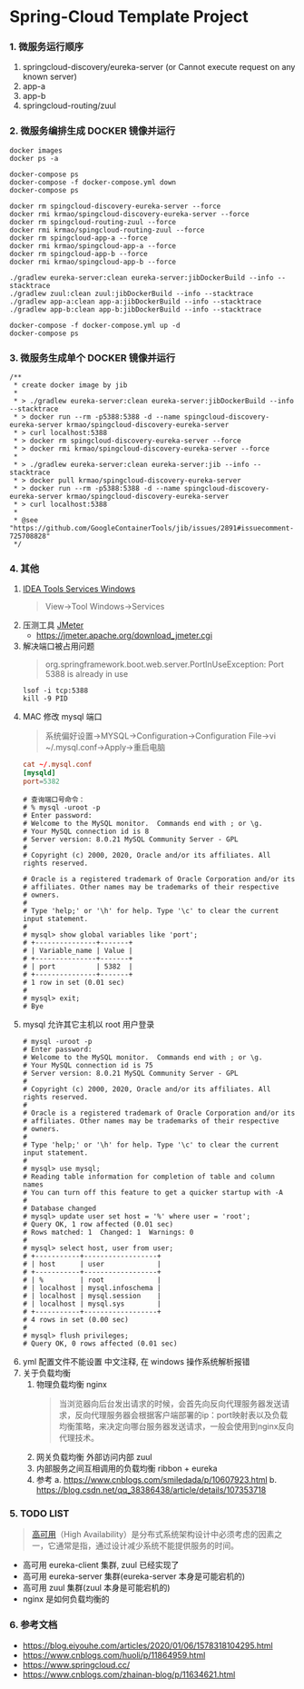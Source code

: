 # Spring-Cloud Template Project

### 1. 微服务运行顺序
1. springcloud-discovery/eureka-server (or Cannot execute request on any known server)
2. app-a
3. app-b
4. springcloud-routing/zuul

### 2. 微服务编排生成 DOCKER 镜像并运行
```shell script
docker images
docker ps -a

docker-compose ps
docker-compose -f docker-compose.yml down
docker-compose ps

docker rm spingcloud-discovery-eureka-server --force
docker rmi krmao/spingcloud-discovery-eureka-server --force
docker rm spingcloud-routing-zuul --force
docker rmi krmao/spingcloud-routing-zuul --force
docker rm spingcloud-app-a --force
docker rmi krmao/spingcloud-app-a --force
docker rm spingcloud-app-b --force
docker rmi krmao/spingcloud-app-b --force

./gradlew eureka-server:clean eureka-server:jibDockerBuild --info --stacktrace
./gradlew zuul:clean zuul:jibDockerBuild --info --stacktrace
./gradlew app-a:clean app-a:jibDockerBuild --info --stacktrace
./gradlew app-b:clean app-b:jibDockerBuild --info --stacktrace

docker-compose -f docker-compose.yml up -d
docker-compose ps
```

### 3. 微服务生成单个 DOCKER 镜像并运行
```shell script
/**
 * create docker image by jib
 *
 * > ./gradlew eureka-server:clean eureka-server:jibDockerBuild --info --stacktrace
 * > docker run --rm -p5388:5388 -d --name spingcloud-discovery-eureka-server krmao/spingcloud-discovery-eureka-server
 * > curl localhost:5388
 * > docker rm spingcloud-discovery-eureka-server --force
 * > docker rmi krmao/spingcloud-discovery-eureka-server --force
 *
 * > ./gradlew eureka-server:clean eureka-server:jib --info --stacktrace
 * > docker pull krmao/spingcloud-discovery-eureka-server
 * > docker run --rm -p5388:5388 -d --name spingcloud-discovery-eureka-server krmao/spingcloud-discovery-eureka-server
 * > curl localhost:5388
 *
 * @see "https://github.com/GoogleContainerTools/jib/issues/2891#issuecomment-725708828"
 */
```

### 4. 其他
1. [IDEA Tools Services Windows](https://www.cnblogs.com/javalbb/p/12922238.html)
    > View->Tool Windows->Services
2. 压测工具 [JMeter](https://jmeter.apache.org/download_jmeter.cgi)
    * https://jmeter.apache.org/download_jmeter.cgi
3. 解决端口被占用问题
    >  org.springframework.boot.web.server.PortInUseException: Port 5388 is already in use
    ```shell script
    lsof -i tcp:5388
    kill -9 PID
    ```
4. MAC 修改 mysql 端口
    > 系统偏好设置->MYSQL->Configuration->Configuration File->vi ~/.mysql.conf->Apply->重启电脑
    ```.mysql.conf
    cat ~/.mysql.conf
    [mysqld]
    port=5382
    ```
    ```shell script
    # 查询端口号命令：
    # % mysql -uroot -p
    # Enter password:
    # Welcome to the MySQL monitor.  Commands end with ; or \g.
    # Your MySQL connection id is 8
    # Server version: 8.0.21 MySQL Community Server - GPL
    #
    # Copyright (c) 2000, 2020, Oracle and/or its affiliates. All rights reserved.

    # Oracle is a registered trademark of Oracle Corporation and/or its
    # affiliates. Other names may be trademarks of their respective
    # owners.
    #
    # Type 'help;' or '\h' for help. Type '\c' to clear the current input statement.
    #
    # mysql> show global variables like 'port';
    # +---------------+-------+
    # | Variable_name | Value |
    # +---------------+-------+
    # | port          | 5382  |
    # +---------------+-------+
    # 1 row in set (0.01 sec)
    #
    # mysql> exit;
    # Bye
    ```
5. mysql 允许其它主机以 root 用户登录
    ```shell script
    # mysql -uroot -p
    # Enter password:
    # Welcome to the MySQL monitor.  Commands end with ; or \g.
    # Your MySQL connection id is 75
    # Server version: 8.0.21 MySQL Community Server - GPL
    #
    # Copyright (c) 2000, 2020, Oracle and/or its affiliates. All rights reserved.
    #
    # Oracle is a registered trademark of Oracle Corporation and/or its
    # affiliates. Other names may be trademarks of their respective
    # owners.
    #
    # Type 'help;' or '\h' for help. Type '\c' to clear the current input statement.
    #
    # mysql> use mysql;
    # Reading table information for completion of table and column names
    # You can turn off this feature to get a quicker startup with -A
    #
    # Database changed
    # mysql> update user set host = '%' where user = 'root';
    # Query OK, 1 row affected (0.01 sec)
    # Rows matched: 1  Changed: 1  Warnings: 0
    #
    # mysql> select host, user from user;
    # +-----------+------------------+
    # | host      | user             |
    # +-----------+------------------+
    # | %         | root             |
    # | localhost | mysql.infoschema |
    # | localhost | mysql.session    |
    # | localhost | mysql.sys        |
    # +-----------+------------------+
    # 4 rows in set (0.00 sec)
    #
    # mysql> flush privileges;
    # Query OK, 0 rows affected (0.01 sec)
    ```
6. yml 配置文件不能设置 中文注释, 在 windows 操作系统解析报错
7. 关于负载均衡
    1. 物理负载均衡 nginx
        > 当浏览器向后台发出请求的时候，会首先向反向代理服务器发送请求，反向代理服务器会根据客户端部署的ip：port映射表以及负载均衡策略，来决定向哪台服务器发送请求，一般会使用到nginx反向代理技术。
    2. 网关负载均衡 外部访问内部 zuul
    3. 内部服务之间互相调用的负载均衡 ribbon + eureka
    5. 参考
        a. https://www.cnblogs.com/smiledada/p/10607923.html
        b. https://blog.csdn.net/qq_38386438/article/details/107353718

### 5. TODO LIST
> [高可用](https://zhuanlan.zhihu.com/p/43723276)（High Availability）是分布式系统架构设计中必须考虑的因素之一，它通常是指，通过设计减少系统不能提供服务的时间。
* 高可用 eureka-client 集群, zuul 已经实现了
* 高可用 eureka-server 集群(eureka-server 本身是可能宕机的)
* 高可用 zuul 集群(zuul 本身是可能宕机的)
* nginx 是如何负载均衡的

### 6. 参考文档
* https://blog.eiyouhe.com/articles/2020/01/06/1578318104295.html
* https://www.cnblogs.com/huoli/p/11864959.html
* https://www.springcloud.cc/
* https://www.cnblogs.com/zhainan-blog/p/11634621.html

